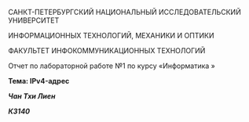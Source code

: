 САНКТ-ПЕТЕРБУРГСКИЙ НАЦИОНАЛЬНЫЙ ИССЛЕДОВАТЕЛЬСКИЙ УНИВЕРСИТЕТ

ИНФОРМАЦИОННЫХ ТЕХНОЛОГИЙ, МЕХАНИКИ И ОПТИКИ

ФАКУЛЬТЕТ ИНФОКОММУНИКАЦИОННЫХ ТЕХНОЛОГИЙ



Отчет по лабораторной работе №1 по курсу «Информатика »

**Тема: IPv4-адрес**

***Чан Тхи Лиен***

***К3140***


